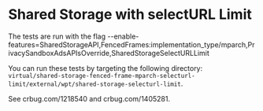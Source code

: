 # Shared Storage with selectURL Limit

The tests are run with the flag --enable-features=SharedStorageAPI,FencedFrames:implementation\_type/mparch,PrivacySandboxAdsAPIsOverride,SharedStorageSelectURLLimit

You can run these tests by targeting the following directory:
`virtual/shared-storage-fenced-frame-mparch-selecturl-limit/external/wpt/shared-storage-selecturl-limit`.

See crbug.com/1218540 and crbug.com/1405281.
